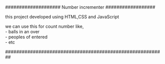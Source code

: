 #################### Number incrementer ##################

this project developed using HTML,CSS and JavaScript   
                                                     
we can use this for count number like,                   
		- balls in an over                  
		- peoples of entered               
		- etc     
                			        
##########################################################

